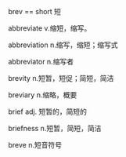 brev == short 短

abbreviate v.缩短，缩写。

abbreviation n.缩写，缩短；缩写式

abbreviator n.缩写者

brevity n.短暂，短促；简短，简洁

breviary n.缩略，概要

brief adj. 短暂的，简短的

briefness n.短暂，简短，简洁

breve n.短音符号

